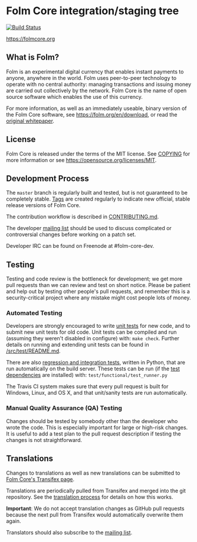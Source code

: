 Folm Core integration/staging tree
=====================================

[![Build Status](https://travis-ci.org/folm/folm.svg?branch=master)](https://travis-ci.org/folm/folm)

https://folmcore.org

What is Folm?
----------------

Folm is an experimental digital currency that enables instant payments to
anyone, anywhere in the world. Folm uses peer-to-peer technology to operate
with no central authority: managing transactions and issuing money are carried
out collectively by the network. Folm Core is the name of open source
software which enables the use of this currency.

For more information, as well as an immediately useable, binary version of
the Folm Core software, see https://folm.org/en/download, or read the
[original whitepaper](https://folmcore.org/folm.pdf).

License
-------

Folm Core is released under the terms of the MIT license. See [COPYING](COPYING) for more
information or see https://opensource.org/licenses/MIT.

Development Process
-------------------

The `master` branch is regularly built and tested, but is not guaranteed to be
completely stable. [Tags](https://github.com/folm/folm/tags) are created
regularly to indicate new official, stable release versions of Folm Core.

The contribution workflow is described in [CONTRIBUTING.md](CONTRIBUTING.md).

The developer [mailing list](https://lists.linuxfoundation.org/mailman/listinfo/folm-dev)
should be used to discuss complicated or controversial changes before working
on a patch set.

Developer IRC can be found on Freenode at #folm-core-dev.

Testing
-------

Testing and code review is the bottleneck for development; we get more pull
requests than we can review and test on short notice. Please be patient and help out by testing
other people's pull requests, and remember this is a security-critical project where any mistake might cost people
lots of money.

### Automated Testing

Developers are strongly encouraged to write [unit tests](src/test/README.md) for new code, and to
submit new unit tests for old code. Unit tests can be compiled and run
(assuming they weren't disabled in configure) with: `make check`. Further details on running
and extending unit tests can be found in [/src/test/README.md](/src/test/README.md).

There are also [regression and integration tests](/test), written
in Python, that are run automatically on the build server.
These tests can be run (if the [test dependencies](/test) are installed) with: `test/functional/test_runner.py`

The Travis CI system makes sure that every pull request is built for Windows, Linux, and OS X, and that unit/sanity tests are run automatically.

### Manual Quality Assurance (QA) Testing

Changes should be tested by somebody other than the developer who wrote the
code. This is especially important for large or high-risk changes. It is useful
to add a test plan to the pull request description if testing the changes is
not straightforward.

Translations
------------

Changes to translations as well as new translations can be submitted to
[Folm Core's Transifex page](https://www.transifex.com/projects/p/folm/).

Translations are periodically pulled from Transifex and merged into the git repository. See the
[translation process](doc/translation_process.md) for details on how this works.

**Important**: We do not accept translation changes as GitHub pull requests because the next
pull from Transifex would automatically overwrite them again.

Translators should also subscribe to the [mailing list](https://groups.google.com/forum/#!forum/folm-translators).
